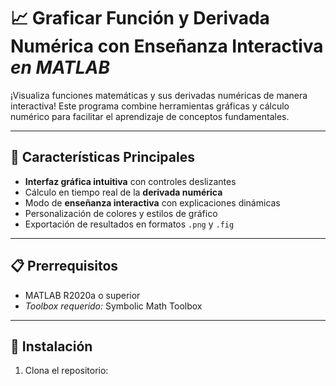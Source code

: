 # 📈 Graficar Función y Derivada Numérica con Enseñanza Interactiva *en MATLAB*

¡Visualiza funciones matemáticas y sus derivadas numéricas de manera interactiva! Este programa combine herramientas gráficas y cálculo numérico para facilitar el aprendizaje de conceptos fundamentales.

---

## 🚀 **Características Principales**
- **Interfaz gráfica intuitiva** con controles deslizantes
- Cálculo en tiempo real de la **derivada numérica**
- Modo de **enseñanza interactiva** con explicaciones dinámicas
- Personalización de colores y estilos de gráfico
- Exportación de resultados en formatos `.png` y `.fig`

---

## 📋 **Prerrequisitos**
- MATLAB R2020a o superior
- *Toolbox requerido:* Symbolic Math Toolbox

---

## 🔧 **Instalación**
1. Clona el repositorio: